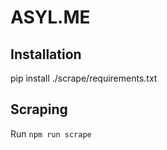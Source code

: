 ASYL.ME
========

Installation
------------

pip install ./scrape/requirements.txt

Scraping
--------

Run `npm run scrape`